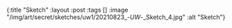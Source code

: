 {:title "Sketch"
 :layout :post
 :tags []
 :image "/img/art/secret/sketches/uw1/20210823_-_UW_-_Sketch_4.jpg"
 :alt "Sketch"}
